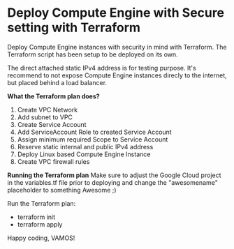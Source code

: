 # Deploy Compute Engine with Secure setting with Terraform
Deploy Compute Engine instances with security in mind with Terraform. The Terraform script has been setup to be deployed on its own.

The direct attached static IPv4 address is for testing purpose. It's recommend to not expose Compute Engine instances direcly to the internet, but placed behind a load balancer.

**What the Terraform plan does?**
1. Create VPC Network
2. Add subnet to VPC
3. Create Service Account
4. Add ServiceAccount Role to created Service Account
5. Assign minimum required Scope to Service Account
6. Reserve static internal and public IPv4 address
7. Deploy Linux based Compute Engine Instance
8. Create VPC firewall rules 

**Running the Terraform plan**
Make sure to adjust the Google Cloud project in the variables.tf file prior to deploying and change the "awesomename" placeholder to something Awesome ;) 

Run the Terraform plan:
- terraform init
- terraform apply

Happy coding, VAMOS!
